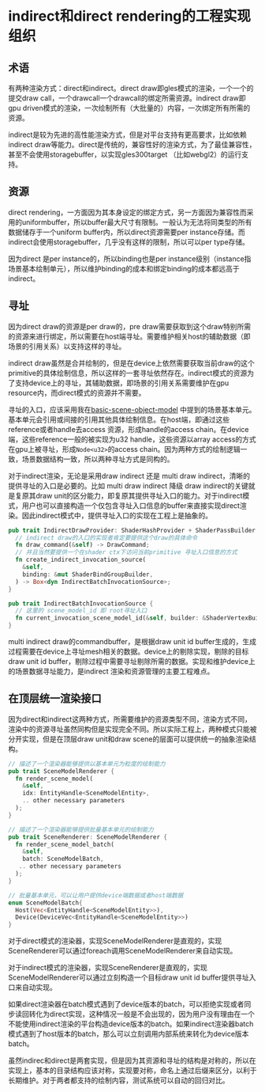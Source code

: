 # indirect和direct rendering的工程实现组织

## 术语

有两种渲染方式：direct和indirect。direct draw即gles模式的渲染，一个一个的提交draw call，一个drawcall一个drawcall的绑定所需资源。indirect draw即gpu driven模式的渲染，一次绘制所有（大批量的）内容，一次绑定所有所需的资源。

indirect是较为先进的高性能渲染方式，但是对平台支持有更高要求，比如依赖indirect draw等能力。direct是传统的，兼容性好的渲染方式，为了最佳兼容性，甚至不会使用storagebuffer，以实现gles300target （比如webgl2）的运行支持。

## 资源

direct rendering，一方面因为其本身设定的绑定方式，另一方面因为兼容性而采用的uniformbuffer，所以buffer最大尺寸有限制。一般认为无法将同类型的所有数据储存于一个uniform buffer内，所以direct资源需要per instance存储。而indirect会使用storagebuffer，几乎没有这样的限制，所以可以per type存储。

因为direct 是per instance的，所以binding也是per instance级别（instance指场景基本绘制单元），所以维护binding的成本和绑定binding的成本都远高于indirect。

## 寻址

因为direct draw的资源是per draw的，pre draw需要获取到这个draw特别所需的资源来进行绑定，所以需要在host端寻址。需要维护相关host的辅助数据（即场景的引用关系）以支持这样的寻址。

indirect draw虽然是合并绘制的，但是在device上依然需要获取当前draw的这个primitive的具体绘制信息，所以这样的一套寻址依然存在。indirect模式的资源为了支持device上的寻址，其辅助数据，即场景的引用关系需要维护在gpu resource内，而direct模式的资源并不需要。

寻址的入口，应该采用我在[basic-scene-object-model](../editor-engineering/basic-scene-object-model.md) 中提到的场景基本单元。基本单元会引用或间接的引用其他具体绘制信息。在host端，即通过这些reference或者handle去access 资源，形成handle的access chain。在device端，这些reference一般的被实现为u32 handle，这些资源以array access的方式在gpu上被寻址，形成`Node<u32>`的access chain。因为两种方式的绘制逻辑一致，场景数据结构一致，所以两种寻址方式是同构的。

对于indirect渲染，无论是采用draw indirect 还是 multi draw indirect，清晰的提供寻址的入口是必要的。比如 multi draw indirect 降级 draw indirect的关键就是复原其draw unit的区分能力，即复原其提供寻址入口的能力。对于indirect模式，用户也可以直接构造一个仅包含寻址入口信息的buffer来直接实现direct渲染。因此indirect模式中，提供寻址入口的实现在工程上是抽象的。

```rust
pub trait IndirectDrawProvider: ShaderHashProvider + ShaderPassBuilder {
  // indirect draw的入口的实现者肯定要提供这个draw的具体命令
  fn draw_command(&self) -> DrawCommand;
  // 并且当然要提供一个在shader ctx下访问当前primitive 寻址入口信息的方式
  fn create_indirect_invocation_source(
    &self,
    binding: &mut ShaderBindGroupBuilder,
  ) -> Box<dyn IndirectBatchInvocationSource>;
}

pub trait IndirectBatchInvocationSource {
  // 这里的 scene_model_id 即 root寻址入口
  fn current_invocation_scene_model_id(&self, builder: &ShaderVertexBuilder) -> Node<u32>;
}

```

multi indirect draw的commandbuffer，是根据draw unit id buffer生成的，生成过程需要在device上寻址mesh相关的数据。device上的剔除实现，剔除的目标draw unit id buffer，剔除过程中需要寻址剔除所需的数据。实现和维护device上的场景数据寻址能力，是indirect 渲染和资源管理的主要工程难点。

## 在顶层统一渲染接口

因为direct和indirect这两种方式，所需要维护的资源类型不同，渲染方式不同，渲染中的资源寻址虽然同构但是实现完全不同。所以实际工程上，两种模式只能被分开实现，但是在顶层draw unit和draw scene的层面可以提供统一的抽象渲染结构。

```rust
// 描述了一个渲染器能够提供以基本单元为粒度的绘制能力
pub trait SceneModelRenderer {
  fn render_scene_model(
    &self,
    idx: EntityHandle<SceneModelEntity>,
    .. other necessary parameters
  );
}

// 描述了一个渲染器能够提供批量基本单元的绘制能力
pub trait SceneRenderer: SceneModelRenderer {
  fn render_scene_model_batch(
    &self, 
    batch: SceneModelBatch,  
   .. other necessary parameters
  );
}

// 批量基本单元，可以让用户提供device端数据或者host端数据
enum SceneModelBatch{
  Host(Vec<EntityHandle<SceneModelEntity>>),
  Device(DeviceVec<EntityHandle<SceneModelEntity>>)
}

```

对于direct模式的渲染器，实现SceneModelRenderer是直观的，实现 SceneRenderer可以通过foreach调用SceneModelRenderer来自动实现。

对于indirect模式的渲染器，实现SceneRenderer是直观的，实现SceneModelRenderer可以通过立刻构造一个目标draw unit id buffer提供寻址入口来自动实现。

如果direct渲染器在batch模式遇到了device版本的batch，可以拒绝实现或者同步读回转化为direct实现，这种情况一般是不会出现的，因为用户没有理由在一个不能使用indirect渲染的平台构造device版本的batch。如果indirect渲染器batch模式遇到了host版本的batch，那么可以立刻调用内部系统来转化为device版本batch。

虽然indirec和direct是两套实现，但是因为其资源和寻址的结构是对称的，所以在实现上，基本的目录结构应该对称，实现要对称，命名上通过后缀来区分，以利于长期维护。对于两者都支持的绘制内容，测试系统可以自动的回归对比。
